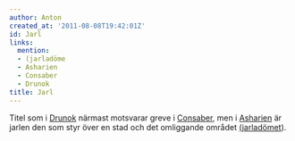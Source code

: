```yaml
---
author: Anton
created_at: '2011-08-08T19:42:01Z'
id: Jarl
links:
  mention:
  - (jarladöme
  - Asharien
  - Consaber
  - Drunok
title: Jarl
---
```


Titel som i [Drunok] närmast motsvarar greve i [Consaber], men i [Asharien] är jarlen den som styr
över en stad och det omliggande området [(jarladömet]).

  [Drunok]: Drunok
  [Consaber]: Consaber
  [Asharien]: Asharien
  [(jarladömet]: jarladöme
